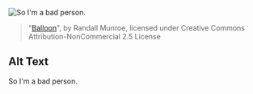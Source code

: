 ![So I'm a bad person.](https://imgs.xkcd.com/comics/balloon.png)
> "[Balloon](https://xkcd.com/121/)", by Randall Munroe, licensed under Creative Commons Attribution-NonCommercial 2.5 License

## Alt Text
So I'm a bad person.

